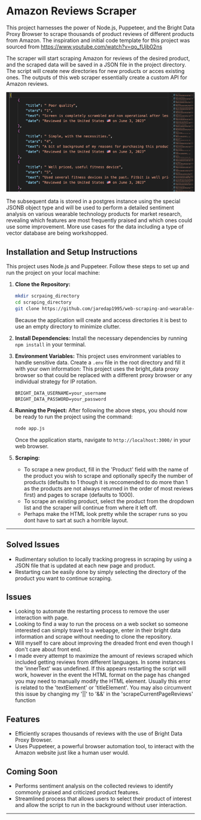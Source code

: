 # Amazon Reviews Scraper

This project harnesses the power of Node.js, Puppeteer, and the Bright Data Proxy Browser to scrape thousands of product reviews of different products from Amazon. The inspiration and initial code template for this project was sourced from https://www.youtube.com/watch?v=qo_fUjb02ns

The scraper will start scraping Amazon for reviews of the desired product, and the scraped data will be saved in a JSON file in the project directory. The script will create new directories for new products or acces existing ones. The outputs of this web scraper essentially create a custom API for Amazon reviews.

![Example Output](screenshot.png "Example output")


The subsequent data is stored in a postgres instance using the special JSONB object type and will be used to perform a detailed sentiment analysis on various wearable technology products for market research, revealing which features are most frequently praised and which ones could use some improvement. More use cases for the data including a type of vector database are being workshopped. 

## Installation and Setup Instructions

This project uses Node.js and Puppeteer. Follow these steps to set up and run the project on your local machine:
1. **Clone the Repository:**
    ```bash
    mkdir scrpaing_directory
    cd scraping_directory
    git clone https://github.com/jaredap1995/web-scraping-and-wearable-sentiment-analysis.git
    ```
    Because the application will create and access directories it is best to use an empty directory to minimize clutter. 

2. **Install Dependencies:**
    Install the necessary dependencies by running `npm install` in your terminal.

3. **Environment Variables:**
    This project uses environment variables to handle sensitive data. Create a `.env` file in the root directory and fill it with your own information:
    This project uses the bright_data proxy browser so that could be replaced with a different proxy browser or any individual strategy for IP rotation. 

    ```env
    BRIGHT_DATA_USERNAME=your_username
    BRIGHT_DATA_PASSWORD=your_password
    ```

4. **Running the Project:**
    After following the above steps, you should now be ready to run the project using the command: 

    ```bash
    node app.js
    ```

    Once the application starts, navigate to `http://localhost:3000/` in your web browser.

5. **Scraping:**
    - To scrape a new product, fill in the 'Product' field with the name of the product you wish to scrape and optionally specify the number of products (defaults to 1 though it is reccomended to do more than 1 as the products are not always returned in the order of most reviews first) and pages to scrape (defaults to 1000).
    - To scrape an existing product, select the product from the dropdown list and the scraper will continue from where it left off.
    - Perhaps make the HTML look pretty while the scraper runs so you dont have to sart at such a horrible layout.

---


## Solved Issues
- Rudimentary solution to locally tracking progress in scraping by using a JSON file that is updated at each new page and product.
- Restarting can be easily done by simply selecting the directory of the product you want to continue scraping. 


## Issues
- Looking to automate the restarting process to remove the user interaction with page.
- Looking to find a way to run the process on a web socket so someone interested can simply travel to a webapge, enter in their bright data information and scrape without needing to clone the repository. 
- Will myself to care about improving the dreaded front end even though I don't care about front end.
- I made every attempt to maximize the amount of reviews scraped which included getting reviews from different languages. In some instances the 'innerText' was undefined. If this appears restarting the script will work, however in the event the HTML format on the page has changed you may need to manually modify the HTML element. Usually this error is related to the 'textElement' or 'titleElement'. You may also circumvent this issue by changing my '||' to '&&' in the 'scrapeCurrentPageReviews' function


## Features

- Efficiently scrapes thousands of reviews with the use of Bright Data Proxy Browser.
- Uses Puppeteer, a powerful browser automation tool, to interact with the Amazon website just like a human user would.

## Coming Soon
- Performs sentiment analysis on the collected reviews to identify commonly praised and criticized product features.
- Streamlined process that allows users to select their product of interest and allow the script to run in the background without user interaction.

------
